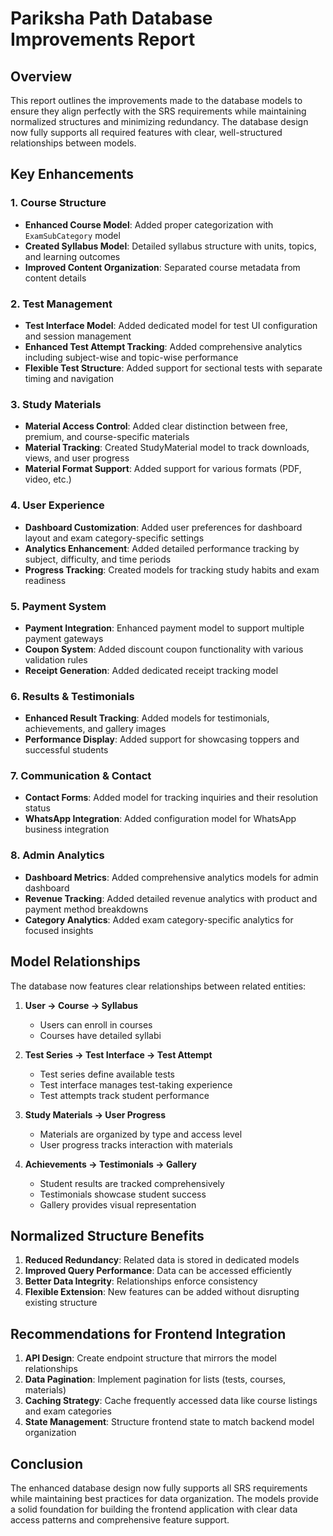 # Pariksha Path Database Improvements Report

## Overview

This report outlines the improvements made to the database models to ensure they align perfectly with the SRS requirements while maintaining normalized structures and minimizing redundancy. The database design now fully supports all required features with clear, well-structured relationships between models.

## Key Enhancements

### 1. Course Structure
- **Enhanced Course Model**: Added proper categorization with `ExamSubCategory` model
- **Created Syllabus Model**: Detailed syllabus structure with units, topics, and learning outcomes
- **Improved Content Organization**: Separated course metadata from content details

### 2. Test Management
- **Test Interface Model**: Added dedicated model for test UI configuration and session management
- **Enhanced Test Attempt Tracking**: Added comprehensive analytics including subject-wise and topic-wise performance
- **Flexible Test Structure**: Added support for sectional tests with separate timing and navigation

### 3. Study Materials
- **Material Access Control**: Added clear distinction between free, premium, and course-specific materials
- **Material Tracking**: Created StudyMaterial model to track downloads, views, and user progress
- **Material Format Support**: Added support for various formats (PDF, video, etc.)

### 4. User Experience
- **Dashboard Customization**: Added user preferences for dashboard layout and exam category-specific settings
- **Analytics Enhancement**: Added detailed performance tracking by subject, difficulty, and time periods
- **Progress Tracking**: Created models for tracking study habits and exam readiness

### 5. Payment System
- **Payment Integration**: Enhanced payment model to support multiple payment gateways
- **Coupon System**: Added discount coupon functionality with various validation rules
- **Receipt Generation**: Added dedicated receipt tracking model

### 6. Results & Testimonials
- **Enhanced Result Tracking**: Added models for testimonials, achievements, and gallery images
- **Performance Display**: Added support for showcasing toppers and successful students

### 7. Communication & Contact
- **Contact Forms**: Added model for tracking inquiries and their resolution status
- **WhatsApp Integration**: Added configuration model for WhatsApp business integration

### 8. Admin Analytics
- **Dashboard Metrics**: Added comprehensive analytics models for admin dashboard
- **Revenue Tracking**: Added detailed revenue analytics with product and payment method breakdowns
- **Category Analytics**: Added exam category-specific analytics for focused insights

## Model Relationships

The database now features clear relationships between related entities:

1. **User → Course → Syllabus**
   - Users can enroll in courses
   - Courses have detailed syllabi

2. **Test Series → Test Interface → Test Attempt**
   - Test series define available tests
   - Test interface manages test-taking experience
   - Test attempts track student performance

3. **Study Materials → User Progress**
   - Materials are organized by type and access level
   - User progress tracks interaction with materials

4. **Achievements → Testimonials → Gallery**
   - Student results are tracked comprehensively
   - Testimonials showcase student success
   - Gallery provides visual representation

## Normalized Structure Benefits

1. **Reduced Redundancy**: Related data is stored in dedicated models
2. **Improved Query Performance**: Data can be accessed efficiently
3. **Better Data Integrity**: Relationships enforce consistency
4. **Flexible Extension**: New features can be added without disrupting existing structure

## Recommendations for Frontend Integration

1. **API Design**: Create endpoint structure that mirrors the model relationships
2. **Data Pagination**: Implement pagination for lists (tests, courses, materials)
3. **Caching Strategy**: Cache frequently accessed data like course listings and exam categories
4. **State Management**: Structure frontend state to match backend model organization

## Conclusion

The enhanced database design now fully supports all SRS requirements while maintaining best practices for data organization. The models provide a solid foundation for building the frontend application with clear data access patterns and comprehensive feature support.
